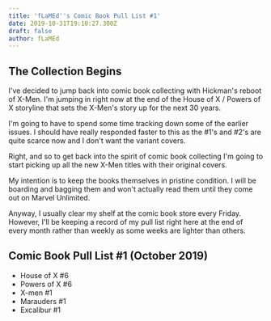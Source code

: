 ```yaml
---
title: 'fLaMEd''s Comic Book Pull List #1'
date: 2019-10-31T19:10:27.300Z
draft: false
author: fLaMEd
---
```

## The Collection Begins

I've decided to jump back into comic book collecting with Hickman's reboot of X-Men. I'm jumping in right now at the end of the House of X / Powers of X storyline that sets the X-Men's story up for the next 30 years.

I'm going to have to spend some time tracking down some of the earlier issues. I should have really responded faster to this as the #1's and #2's are quite scarce now and I don't want the variant covers.

Right, and so to get back into the spirit of comic book collecting I'm going to start picking up all the new X-Men titles with their original covers.

My intention is to keep the books themselves in pristine condition. I will be boarding and bagging them and won't actually read them until they come out on Marvel Unlimited. 

Anyway, I usually clear my shelf at the comic book store every Friday. However, I'll be keeping a record of my pull list right here at the end of every month rather than weekly as some weeks are lighter than others.

## Comic Book Pull List #1 (October 2019)

- House of X #6
- Powers of X #6
- X-men #1
- Marauders #1
- Excalibur #1